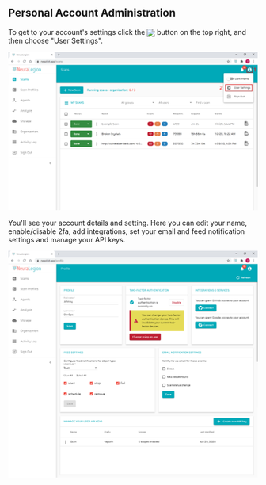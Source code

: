 ## Personal Account Administration
To get to your account's settings click the <img src="user-guide/personal-account-administration/media/user_button.png" width="2.5%" style="margin-bottom:-4px;"> button on the top right, and then choose "User Settings".

![Personal Account Details 01](media/personal-account-details-01.png ':size=100%')

You'll see your account details and setting. Here you can edit your name, enable/disable 2fa, add integrations, set your email and feed notification settings and manage your API keys.

![Personal Account Details 02](media/personal-account-details-02.png ':size=100%')